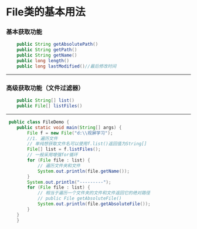 File类的基本用法
===================
### 基本获取功能
```java
    public String getAbsolutePath()
    public String getPath()
    public String getName()
    public long length()
    public long lastModified()//最后修改时间
```

----------------------
### 高级获取功能（文件过滤器）
```java
    public String[] list()
    public File[] listFiles()
```
----------------------
```java
 public class FileDemo {
	public static void main(String[] args) {
		File f = new File("d:\\视屏学习");
		//1. 遍历文件
		// 单纯想获取文件名可以使用f.list()返回值为String[]
		File[] list = f.listFiles();
		// 一般采用增强for循环
		for (File file : list) {
			// 遍历文件夹和文件
			System.out.println(file.getName());
		}
		System.out.println("---------");
		for (File file : list) {
			// 相当于遍历一个文件夹的文件和文件返回它的绝对路径
			// public File getAbsoluteFile()
			System.out.println(file.getAbsoluteFile());
		}
	}
    }
```